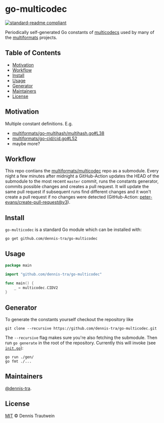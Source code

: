 # go-multicodec

[![standard-readme compliant](https://img.shields.io/badge/readme%20style-standard-brightgreen.svg?style=flat-square)](https://github.com/RichardLitt/standard-readme)

Periodically self-generated Go constants of [multicodecs](https://github.com/multiformats/multicodec) used by many of the [multiformats](https://github.com/multiformats/multiformats) projects.

## Table of Contents

- [Motivation](#motivation)
- [Workflow](#workflow)
- [Install](#install)
- [Usage](#usage)
- [Generator](#generator)
- [Maintainers](#maintainers)
- [License](#license)

## Motivation

Multiple constant definitions. E.g.

- [multiformats/go-multihash/multihash.go#L38](https://github.com/multiformats/go-multihash/blob/6f1ea18f1da5f7735ea31b5e2011da61c409e37f/multihash.go#L38)
- [multiformats/go-cid/cid.go#L52](https://github.com/ipfs/go-cid/blob/e530276a7008f5973e7da6640ed305ecc5825d27/cid.go#L52)
- maybe more?

## Workflow

This repo contians the [multiformats/multicodec](https://github.com/multiformats/multicodec) repo as a submodule. Every night a few minutes after midnight a GitHub-Action updates the HEAD of the submodule to the most recent `master` commit, runs the constants generator, commits possible changes and creates a pull request. It will update the same pull request if subsequent runs find different changes and it won't create a pull request if no changes were detected (GitHub-Action: [peter-evans/create-pull-request@v3](https://github.com/peter-evans/create-pull-request)).

## Install

`go-multicodec` is a standard Go module which can be installed with:

```sh
go get github.com/dennis-tra/go-multicodec
```

## Usage

```go
package main

import "github.com/dennis-tra/go-multicodec"

func main() {
    _ = multicodec.CIDV2
}
```

## Generator

To generate the constants yourself checkout the repository like

```shell
git clone --recursive https://github.com/dennis-tra/go-multicodec.git
```

The `--recursive` flag makes sure you're also fetching the submodule. Then run `go generate` in the root of the repository. Currently this will invoke (see [`init.go`](./init.go)):

```shell
go run ./gen/
go fmt ./...
```

## Maintainers

[@dennis-tra](https://github.com/dennis-tra).

## License

[MIT](LICENSE) © Dennis Trautwein